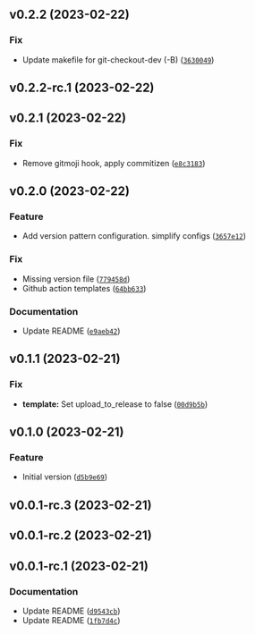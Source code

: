 <!--next-version-placeholder-->

## v0.2.2 (2023-02-22)
### Fix
* Update makefile for git-checkout-dev (-B) ([`3630049`](https://github.com/entelecheia/hyperfast-template/commit/36300490386b1e5acac07c4c70ed38f7e8177451))

## v0.2.2-rc.1 (2023-02-22)


## v0.2.1 (2023-02-22)
### Fix
* Remove gitmoji hook, apply commitizen ([`e8c3183`](https://github.com/entelecheia/hyperfast-template/commit/e8c31834b40000d867edb3ba0b325fb076786ed0))

## v0.2.0 (2023-02-22)
### Feature
* Add version pattern configuration. simplify configs ([`3657e12`](https://github.com/entelecheia/hyperfast-template/commit/3657e123f2b9c4e9fb6089aad92fd0fb31f74e42))

### Fix
* Missing version file ([`779458d`](https://github.com/entelecheia/hyperfast-template/commit/779458d731459d1a2b2eb26d19dcfafe3c61f2df))
* Github action templates ([`64bb633`](https://github.com/entelecheia/hyperfast-template/commit/64bb633e18090df0ec7ebc1084f9a140f7fabc07))

### Documentation
* Update README ([`e9aeb42`](https://github.com/entelecheia/hyperfast-template/commit/e9aeb421eb1d158fe75c9c7d77940b0e7b11f4a2))

## v0.1.1 (2023-02-21)
### Fix
* **template:** Set upload_to_release to false ([`00d9b5b`](https://github.com/entelecheia/hyperfast-template/commit/00d9b5b258b3f076568d2d6b0a621318745729f0))

## v0.1.0 (2023-02-21)
### Feature
* Initial version ([`d5b9e69`](https://github.com/entelecheia/hyperfast-template/commit/d5b9e6987fb70f6bd63698b9dc7a2f35545df26e))

## v0.0.1-rc.3 (2023-02-21)


## v0.0.1-rc.2 (2023-02-21)


## v0.0.1-rc.1 (2023-02-21)
### Documentation
* Update README ([`d9543cb`](https://github.com/entelecheia/hyperfast-template/commit/d9543cbb34f08ba6f6be2152abe78549c3c30642))
* Update README ([`1fb7d4c`](https://github.com/entelecheia/hyperfast-template/commit/1fb7d4c80202d0b3fecdfd7bd463be13e7c365f4))
